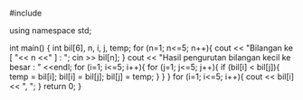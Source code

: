 #include <iostream>
  
using namespace std;
 
int main()
{
    int bil[6], n, i, j, temp;
    for (n=1; n<=5; n++){
        cout << "Bilangan ke [ "<< n <<" ] : ";
        cin >> bil[n];
    }
    cout << "Hasil pengurutan bilangan kecil ke besar : " <<endl;
    for (i=1; i<=5; i++){
        for (j=1; j<=5; j++){
            if (bil[i] < bil[j]){
                temp = bil[i];
                bil[i] = bil[j];
                bil[j] = temp;
            }
        }
    }
    for (i=1; i<=5; i++){
        cout << bil[i] << ", ";
    }
    return 0;
}
